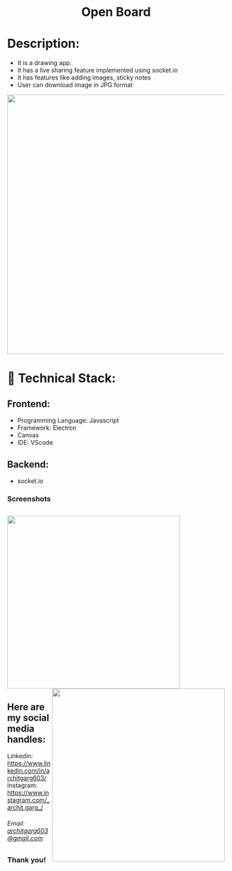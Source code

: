 <h1 align="center">
  Open Board
</h1>

# Description:
- It is a drawing app.
- It has a live sharing feature implemented using socket.io
- It has features like adding images, sticky notes
- User can download image in JPG format

<img src="https://user-images.githubusercontent.com/57831888/102914809-ddb7c400-44a6-11eb-94f3-2a962b8afa94.png" width="600px">

# 🚀 Technical Stack:

## Frontend:
- Programming Language: Javascript
- Framework: Electron 
- Canvas 
- IDE: VScode

## Backend:
- socket.io



### Screenshots
<img src="https://user-images.githubusercontent.com/57831888/102914808-ddb7c400-44a6-11eb-807b-3acd3594b191.png" width="400px"   > <img src="https://user-images.githubusercontent.com/57831888/102914805-dbee0080-44a6-11eb-8413-9c62023208bd.png" width="400px"  align="right" >
---


## Here are my social media handles:

Linkedin: https://www.linkedin.com/in/architgarg603/
<br />
Instagram: https://www.instagram.com/_archit.garg_/

###### Email: architgarg603@gmail.com

### Thank you!